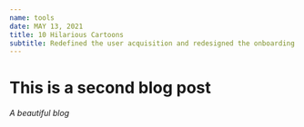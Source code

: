 ```yaml
---
name: tools
date: MAY 13, 2021
title: 10 Hilarious Cartoons
subtitle: Redefined the user acquisition and redesigned the onboarding experience, all within 3 working weeks.
---
```


# This is a second blog post

*A beautiful blog*